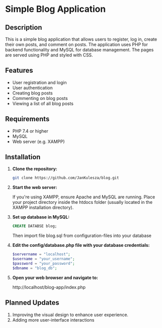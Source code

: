 # Simple Blog Application

## Description

This is a simple blog application that allows users to register, log in, create their own posts, and comment on posts. The application uses PHP for backend functionality and MySQL for database management. The pages are served using PHP and styled with CSS.

## Features

- User registration and login
- User authentication
- Creating blog posts
- Commenting on blog posts
- Viewing a list of all blog posts

## Requirements

- PHP 7.4 or higher
- MySQL
- Web server (e.g. XAMPP)

## Installation

1. **Clone the repository:**

   ```bash
   git clone https://github.com/JanKulesza/blog.git
   ```
2. **Start the web server:**

    If you're using XAMPP, ensure Apache and MySQL are running. Place your project directory inside the htdocs folder (usually located in the XAMPP installation directory).

3. **Set up database in MySQL:**

    ```sql
    CREATE DATABSE blog;
    ```
    Then import file blog.sql from configuration-files into your database

4. **Edit the config/database.php file with your database credentials:**

    ```php
    $servername = "localhost";
    $username = "your_username";
    $password = "your_password";
    $dbname = "blog_db";
    ```

5. **Open your web browser and navigate to:**

    http://localhost/blog-app/index.php

## Planned Updates
1. Improving the visual design to enhance user experience.
2. Adding more user-interface interactions


